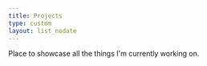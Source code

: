 ```yaml
---
title: Projects
type: custom
layout: list_nodate
---
```


Place to showcase all the things I'm currently working on.  

